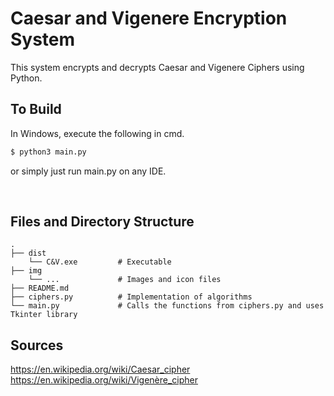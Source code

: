 # Caesar and Vigenere Encryption System

This system encrypts and decrypts Caesar and Vigenere Ciphers using Python.

## To Build
In Windows, execute the following in cmd.
```bash
$ python3 main.py
```
or simply just run main.py on any IDE.

<br>

## Files and Directory Structure 
    .
    ├── dist
        └── C&V.exe         # Executable
    ├── img
        └── ...             # Images and icon files
    ├── README.md
    ├── ciphers.py          # Implementation of algorithms 
    └── main.py             # Calls the functions from ciphers.py and uses Tkinter library

## Sources 
https://en.wikipedia.org/wiki/Caesar_cipher \
https://en.wikipedia.org/wiki/Vigenère_cipher

